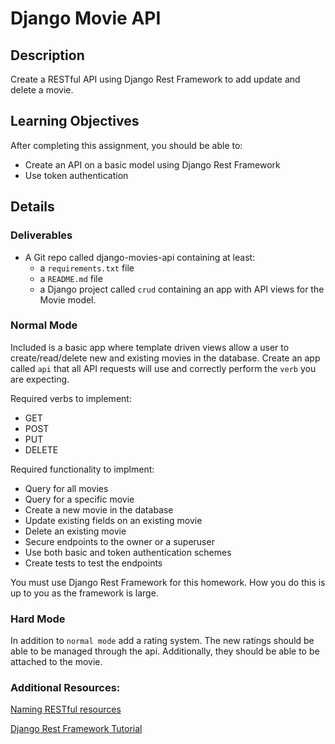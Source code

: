 # Django Movie API

## Description

Create a RESTful API using Django Rest Framework to add update and delete a movie. 

## Learning Objectives

After completing this assignment, you should be able to:

* Create an API on a basic model using Django Rest Framework
* Use token authentication

## Details

### Deliverables

* A Git repo called django-movies-api containing at least:
  * a `requirements.txt` file
  * a `README.md` file
  * a Django project called `crud` containing an app with API views for the Movie model.

### Normal Mode

Included is a basic app where template driven views allow a user to create/read/delete new and existing
movies in the database.  Create an app called `api` that all API requests will use and correctly perform the `verb` you are expecting.

Required verbs to implement:
 - GET
 - POST
 - PUT
 - DELETE

Required functionality to implment:
 - Query for all movies
 - Query for a specific movie
 - Create a new movie in the database
 - Update existing fields on an existing movie
 - Delete an existing movie
 - Secure endpoints to the owner or a superuser
 - Use both basic and token authentication schemes
 - Create tests to test the endpoints

You must use Django Rest Framework for this homework. How you do this is up to you as the framework is large.  

### Hard Mode

In addition to `normal mode` add a rating system.  The new ratings should be able to be managed through the api. Additionally, they should be able to be attached to the movie.

### Additional Resources:

[Naming RESTful resources](http://www.restapitutorial.com/lessons/restfulresourcenaming.html)

[Django Rest Framework Tutorial](http://www.django-rest-framework.org/#tutorial)
